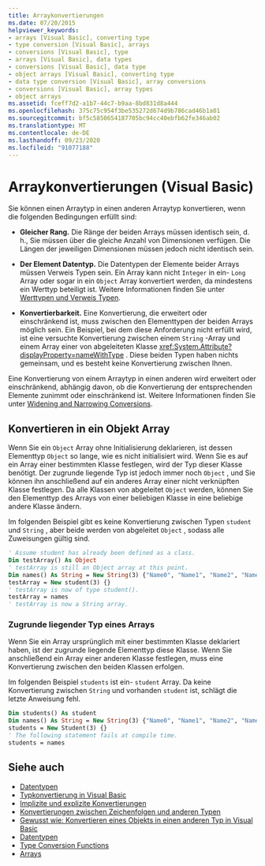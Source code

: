 ```yaml
---
title: Arraykonvertierungen
ms.date: 07/20/2015
helpviewer_keywords:
- arrays [Visual Basic], converting type
- type conversion [Visual Basic], arrays
- conversions [Visual Basic], type
- arrays [Visual Basic], data types
- conversions [Visual Basic], data type
- object arrays [Visual Basic], converting type
- data type conversion [Visual Basic], array conversions
- conversions [Visual Basic], array types
- object arrays
ms.assetid: fceff7d2-a1b7-44c7-b9aa-8bd831d8a444
ms.openlocfilehash: 375c75c954f3be535272d674d9b786cad46b1a01
ms.sourcegitcommit: bf5c5850654187705bc94cc40ebfb62fe346ab02
ms.translationtype: MT
ms.contentlocale: de-DE
ms.lasthandoff: 09/23/2020
ms.locfileid: "91077188"
---
```

# <a name="array-conversions-visual-basic"></a>Arraykonvertierungen (Visual Basic)

Sie können einen Arraytyp in einen anderen Arraytyp konvertieren, wenn die folgenden Bedingungen erfüllt sind:  
  
- **Gleicher Rang.** Die Ränge der beiden Arrays müssen identisch sein, d. h., Sie müssen über die gleiche Anzahl von Dimensionen verfügen. Die Längen der jeweiligen Dimensionen müssen jedoch nicht identisch sein.  
  
- **Der Element Datentyp.** Die Datentypen der Elemente beider Arrays müssen Verweis Typen sein. Ein Array kann nicht `Integer` in ein- `Long` Array oder sogar in ein `Object` Array konvertiert werden, da mindestens ein Werttyp beteiligt ist. Weitere Informationen finden Sie unter [Werttypen und Verweis Typen](value-types-and-reference-types.md).  
  
- **Konvertierbarkeit.** Eine Konvertierung, die erweitert oder einschränkend ist, muss zwischen den Elementtypen der beiden Arrays möglich sein. Ein Beispiel, bei dem diese Anforderung nicht erfüllt wird, ist eine versuchte Konvertierung zwischen einem `String` -Array und einem Array einer von abgeleiteten Klasse <xref:System.Attribute?displayProperty=nameWithType> . Diese beiden Typen haben nichts gemeinsam, und es besteht keine Konvertierung zwischen Ihnen.  
  
 Eine Konvertierung von einem Arraytyp in einen anderen wird erweitert oder einschränkend, abhängig davon, ob die Konvertierung der entsprechenden Elemente zunimmt oder einschränkend ist. Weitere Informationen finden Sie unter [Widening and Narrowing Conversions](widening-and-narrowing-conversions.md).  
  
## <a name="conversion-to-an-object-array"></a>Konvertieren in ein Objekt Array  

 Wenn Sie ein `Object` Array ohne Initialisierung deklarieren, ist dessen Elementtyp `Object` so lange, wie es nicht initialisiert wird. Wenn Sie es auf ein Array einer bestimmten Klasse festlegen, wird der Typ dieser Klasse benötigt. Der zugrunde liegende Typ ist jedoch immer noch `Object` , und Sie können ihn anschließend auf ein anderes Array einer nicht verknüpften Klasse festlegen. Da alle Klassen von abgeleitet `Object` werden, können Sie den Elementtyp des Arrays von einer beliebigen Klasse in eine beliebige andere Klasse ändern.  
  
 Im folgenden Beispiel gibt es keine Konvertierung zwischen Typen `student` und `String` , aber beide werden von abgeleitet `Object` , sodass alle Zuweisungen gültig sind.  
  
```vb  
' Assume student has already been defined as a class.  
Dim testArray() As Object  
' testArray is still an Object array at this point.  
Dim names() As String = New String(3) {"Name0", "Name1", "Name2", "Name3"}  
testArray = New student(3) {}  
' testArray is now of type student().  
testArray = names  
' testArray is now a String array.  
```  
  
### <a name="underlying-type-of-an-array"></a>Zugrunde liegender Typ eines Arrays  

 Wenn Sie ein Array ursprünglich mit einer bestimmten Klasse deklariert haben, ist der zugrunde liegende Elementtyp diese Klasse. Wenn Sie anschließend ein Array einer anderen Klasse festlegen, muss eine Konvertierung zwischen den beiden Klassen erfolgen.  
  
 Im folgenden Beispiel `students` ist ein- `student` Array. Da keine Konvertierung zwischen `String` und vorhanden `student` ist, schlägt die letzte Anweisung fehl.  
  
```vb  
Dim students() As student  
Dim names() As String = New String(3) {"Name0", "Name1", "Name2", "Name3"}  
students = New Student(3) {}  
' The following statement fails at compile time.  
students = names  
```  
  
## <a name="see-also"></a>Siehe auch

- [Datentypen](index.md)
- [Typkonvertierung in Visual Basic](type-conversions.md)
- [Implizite und explizite Konvertierungen](implicit-and-explicit-conversions.md)
- [Konvertierungen zwischen Zeichenfolgen und anderen Typen](conversions-between-strings-and-other-types.md)
- [Gewusst wie: Konvertieren eines Objekts in einen anderen Typ in Visual Basic](how-to-convert-an-object-to-another-type.md)
- [Datentypen](../../../language-reference/data-types/index.md)
- [Type Conversion Functions](../../../language-reference/functions/type-conversion-functions.md)
- [Arrays](../arrays/index.md)
